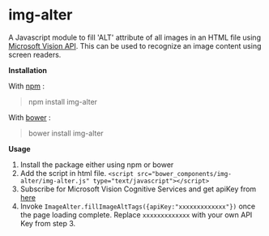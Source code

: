 # img-alter
A Javascript module to fill 'ALT' attribute of all images in an HTML file using [Microsoft Vision API](https://www.microsoft.com/cognitive-services/en-us/computer-vision-api). This can be used to recognize an image content using screen readers.

**Installation**

With [npm](https://www.npmjs.com/) :

> npm install img-alter

With [bower](https://bower.io) :

> bower install img-alter

**Usage**
 1. Install the package either using npm or bower
 2. Add the script in html file. 
 `<script src="bower_components/img-alter/img-alter.js" type="text/javascript"></script>` 
 3. Subscribe for Microsoft Vision Cognitive Services and get apiKey from [here](https://www.microsoft.com/cognitive-services/en-us/computer-vision-api)
 4. Invoke `ImageAlter.fillImageAltTags({apiKey:"xxxxxxxxxxxxx"})` once the page loading complete. Replace `xxxxxxxxxxxxx` with your own API Key from step 3.
